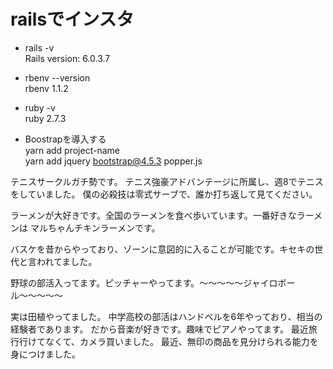 # railsでインスタ

* rails -v       
Rails version: 6.0.3.7

* rbenv --version      
rbenv 1.1.2

* ruby -v         
ruby 2.7.3

* Boostrapを導入する<br>
yarn add project-name<br>
yarn add jquery bootstrap@4.5.3 popper.js<br>


テニスサークルガチ勢です。
テニス強豪アドバンテージに所属し、週8でテニスをしていました。
僕の必殺技は零式サーブで、誰か打ち返して見てください。



ラーメンが大好きです。全国のラーメンを食べ歩いています。一番好きなラーメンは
マルちゃんチキンラーメンです。


バスケを昔からやっており、ゾーンに意図的に入ることが可能です。キセキの世代と言われてました。

野球の部活入ってます。ピッチャーやってます。〜〜〜〜〜ジャイロボール〜〜〜〜〜



実は田植やってました。
中学高校の部活はハンドベルを6年やっており、相当の経験者であります。
だから音楽が好きです。趣味でピアノやってます。
最近旅行行けてなくて、カメラ買いました。
最近、無印の商品を見分けられる能力を身につけました。